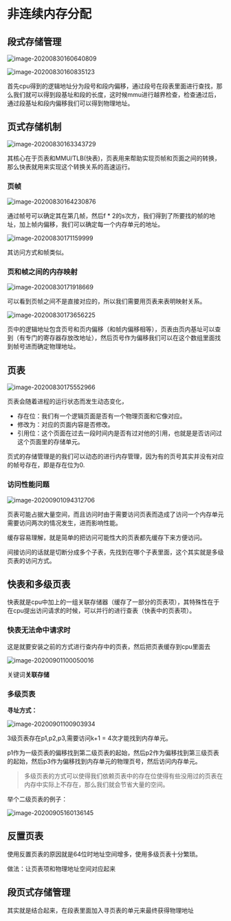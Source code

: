 # 非连续内存分配

## 段式存储管理

![image-20200830160640809](非连续内存分配.assets/image-20200830160640809.png)



![image-20200830160835123](非连续内存分配.assets/image-20200830160835123.png)

首先cpu得到的逻辑地址分为段号和段内偏移，通过段号在段表里面进行查找，那么我们就可以得到段基址和段的长度，这时候mmu进行越界检查，检查通过后，通过段基址和段内偏移我们可以得到物理地址。

## 页式存储机制

![image-20200830163343729](非连续内存分配.assets/image-20200830163343729.png)

其核心在于页表和MMU/TLB(快表)，页表用来帮助实现页帧和页面之间的转换，那么快表就用来实现这个转换关系的高速运行。

### 页帧

![image-20200830164230876](非连续内存分配.assets/image-20200830164230876.png)

通过帧号可以确定其在第几帧，然后f * 2的s次方，我们得到了所要找的帧的地址，加上帧内偏移，我们可以确定每一个内存单元的地址。

![image-20200830171159999](非连续内存分配.assets/image-20200830171159999.png)

其访问方式和帧类似。

### 页和帧之间的内存映射

![image-20200830171918669](非连续内存分配.assets/image-20200830171918669.png)

可以看到页帧之间不是直接对应的，所以我们需要用页表来表明映射关系。

![image-20200830173656225](非连续内存分配.assets/image-20200830173656225.png)

页中的逻辑地址包含页号和页内偏移（和帧内偏移相等），页表由页内基址可以查到（有专门的寄存器存放改地址），然后页号作为偏移我们可以在这个数组里面找到帧号进而确定物理地址。

## 页表

![image-20200830175552966](非连续内存分配.assets/image-20200830175552966.png)

页表会随着进程的运行状态而发生动态变化，

* 存在位：我们有一个逻辑页面是否有一个物理页面和它像对应。
* 修改为：对应的页面内容是否修改。
* 引用位：这个页面在过去一段时间内是否有过对他的引用，也就是是否访问过这个页面里的存储单元。

页式的存储管理是的我们可以动态的进行内存管理，因为有的页号其实并没有对应的帧号存在，即是存在位为0.

### 访问性能问题

![image-20200901094312706](非连续内存分配.assets/image-20200901094312706.png)

页表可能占据大量空间，而且访问时由于需要访问页表而造成了访问一个内存单元需要访问两次的情况发生，进而影响性能。

缓存容易理解，就是简单的把访问可能性大的页表都先缓存下来方便访问。

间接访问的话就是切断分成多个子表，先找到在哪个子表里面，这个其实就是多级页表的访问方式。

## 快表和多级页表

快表就是cpu中加上的一组关联存储器（缓存了一部分的页表项），其特殊性在于在cpu提出访问请求的时候，可以并行的进行查表（快表中的页表项）。

### 快表无法命中请求时

这是就要安装之前的方式进行查内存中的页表，然后把页表缓存到cpu里面去

![image-20200901100050016](非连续内存分配.assets/image-20200901100050016.png)

关键词**关联存储**

### 多级页表

**寻址方式：**

![image-20200901100903934](非连续内存分配.assets/image-20200901100903934.png)

3级页表存在p1,p2,p3,需要访问k+1 = 4次才能找到内存单元。

p1作为一级页表的偏移找到第二级页表的起始，然后p2作为偏移找到第三级页表的起始，然后p3作为偏移找到内存单元的物理页号，然后访问内存单元。

> 多级页表的方式可以使得我们依赖页表中的存在位使得有些没用过的页表在内存中实际上不存在，那么我们就会节省大量的空间。

举个二级页表的例子：

![image-20200905160136145](非连续内存分配.assets/image-20200905160136145.png)

## 反置页表

使用反置页表的原因就是64位时地址空间增多，使用多级页表十分繁琐。

做法：让页表项和物理地址空间对应起来

## 段页式存储管理

其实就是结合起来，在段表里面加入寻页表的单元来最终获得物理地址

